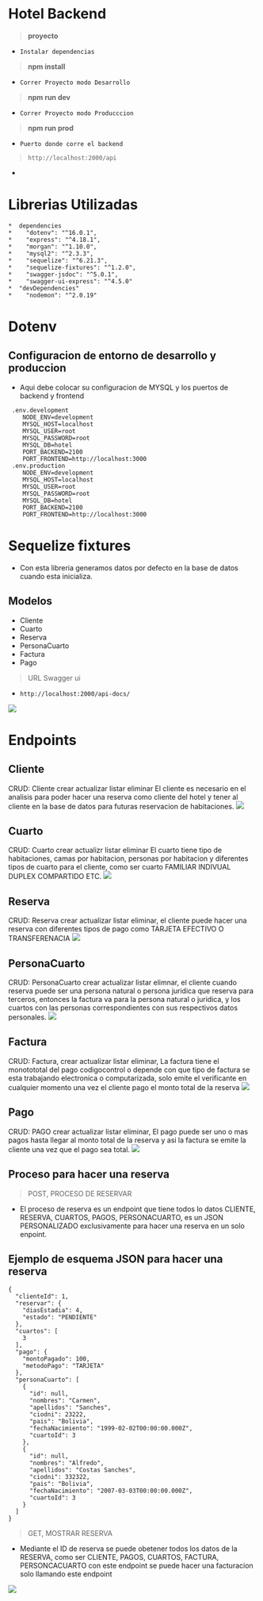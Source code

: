 # Hotel Backend

> **proyecto**
> 
- `Instalar dependencias`
> 
> **npm install**
> 
- `Correr Proyecto modo Desarrollo`
> 
> **npm run dev**
> 
- `Correr Proyecto modo Producccion`
> 
> **npm run prod**
> 
- `Puerto donde corre el backend`
> `http://localhost:2000/api`
- 

# Librerias Utilizadas

```
*  dependencies
*    "dotenv": "^16.0.1",
*    "express": "^4.18.1",
*    "morgan": "^1.10.0",
*    "mysql2": "^2.3.3",
*    "sequelize": "^6.21.3",
*    "sequelize-fixtures": "^1.2.0",
*    "swagger-jsdoc": "^5.0.1",
*    "swagger-ui-express": "^4.5.0"
*  "devDependencies"
*    "nodemon": "^2.0.19"
```
# Dotenv 
## Configuracion de entorno de desarrollo y produccion
* Aqui debe colocar su configuracion de MYSQL y los puertos de backend y frontend 
```
 .env.development
    NODE_ENV=development
    MYSQL_HOST=localhost
    MYSQL_USER=root
    MYSQL_PASSWORD=root
    MYSQL_DB=hotel
    PORT_BACKEND=2100
    PORT_FRONTEND=http://localhost:3000
 .env.production
    NODE_ENV=development
    MYSQL_HOST=localhost
    MYSQL_USER=root
    MYSQL_PASSWORD=root
    MYSQL_DB=hotel
    PORT_BACKEND=2100
    PORT_FRONTEND=http://localhost:3000

```
# Sequelize fixtures

* Con esta libreria generamos datos por defecto en la base de datos cuando esta inicializa.

## Modelos
* Cliente
* Cuarto
* Reserva
* PersonaCuarto
* Factura
* Pago

>  URL Swagger ui 
-  `http://localhost:2000/api-docs/`

![](/assets/swaggerm.png)

# Endpoints

## Cliente
CRUD: Cliente crear actualizar listar eliminar
El cliente es necesario en el analisis para poder hacer una reserva como cliente del hotel y tener al cliente en la base de datos para futuras reservacion de habitaciones.
![](/assets/cliente.png)


## Cuarto
CRUD: Cuarto crear actualizr listar eliminar
El cuarto tiene tipo de habitaciones, camas por habitacion, personas por habitacion y diferentes tipos de cuarto para el cliente, como ser cuarto FAMILIAR INDIVUAL DUPLEX COMPARTIDO ETC.
![](/assets/cuarto.png)


## Reserva
CRUD: Reserva crear actualizar listar eliminar, el cliente puede hacer una reserva con diferentes tipos de pago como TARJETA EFECTIVO O TRANSFERENACIA
![](/assets/reserva.png)


## PersonaCuarto
CRUD: PersonaCuarto crear actualizar listar elimnar, el cliente cuando reserva puede ser una persona natural o persona juridica que reserva para terceros, entonces la factura va para la persona natural o juridica, y los cuartos con las personas correspondientes con sus respectivos datos personales.
![](/assets/personacuarto.png)

<!-- CRUD: Factura crear actualizar listar elimnar, La factura es emitida al cliente una vez el cliete haya pagado el monto total de la reserva. -->
## Factura
CRUD: Factura, crear actualizar listar eliminar, La factura tiene el monotototal del pago codigocontrol o depende con que tipo de factura se esta trabajando electronica o computarizada, solo emite el verificante en cualquier momento una vez el cliente pago el monto total de la reserva
![](/assets/factura.png)

## Pago
CRUD: PAGO crear actualizar listar eliminar, El pago puede ser uno o mas pagos hasta llegar al monto total de la reserva y asi la factura se emite la cliente una vez que el pago sea total.
![](/assets/pago.png)


## Proceso para hacer una reserva
> POST, PROCESO DE RESERVAR 
* El proceso de reserva es un endpoint que tiene todos lo datos CLIENTE, RESERVA, CUARTOS, PAGOS, PERSONACUARTO, es un JSON PERSONALIZADO exclusivamente para hacer una reserva en un solo enpoint. 
## Ejemplo de esquema JSON para hacer una reserva
```
{
  "clienteId": 1,
  "reservar": {
    "diasEstadia": 4,
    "estado": "PENDIENTE"
  },
  "cuartos": [
    3
  ],
  "pago": {
    "montoPagado": 100,
    "metodoPago": "TARJETA"
  },
  "personaCuarto": [
    {
      "id": null,
      "nombres": "Carmen",
      "apellidos": "Sanches",
      "ciodni": 23222,
      "pais": "Bolivia",
      "fechaNacimiento": "1999-02-02T00:00:00.000Z",
      "cuartoId": 3
    },
    {
      "id": null,
      "nombres": "Alfredo",
      "apellidos": "Costas Sanches",
      "ciodni": 332322,
      "pais": "Bolivia",
      "fechaNacimiento": "2007-03-03T00:00:00.000Z",
      "cuartoId": 3
    }
  ]
}
```

> GET, MOSTRAR RESERVA
* Mediante el ID de reserva se puede obetener todos los datos de la RESERVA, como ser CLIENTE, PAGOS, CUARTOS, FACTURA, PERSONCACUARTO con este endpoint se puede hacer una facturacion solo llamando este endpoint
>
![](/assets/procesoreserva.png)
